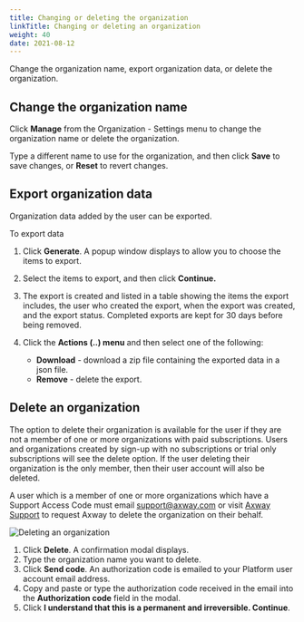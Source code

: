```yaml
---
title: Changing or deleting the organization
linkTitle: Changing or deleting an organization
weight: 40
date: 2021-08-12
---
```

Change the organization name, export organization data, or delete the organization.

## Change the organization name

Click **Manage** from the Organization - Settings menu to change the organization name or delete the organization.

Type a different name to use for the organization, and then click **Save** to save changes, or **Reset** to revert changes.

## Export organization data

Organization data added by the user can be exported.

To export data

1. Click **Generate**. A popup window displays to allow you to choose the items to export.

2. Select the items to export, and then click **Continue.**

3. The export is created and listed in a table showing the items the export includes, the user who created the export, when the export was created, and the export status. Completed exports are kept for 30 days before being removed.

4. Click the **Actions (..) menu** and then select one of the following:

    * **Download** - download a zip file containing the exported data in a json file.
    * **Remove** - delete the export.

## Delete an organization

The option to delete their organization is available for the user if they are not a member of one or more organizations with paid subscriptions. Users and organizations created by sign-up with no subscriptions or trial only subscriptions will see the delete option. If the user deleting their organization is the only member, then their user account will also be deleted.

A user which is a member of one or more organizations which have a Support Access Code must email support@axway.com or visit [Axway Support](https://support.axway.com/) to request Axway to delete the organization on their behalf.

![Deleting an organization](/Images/organization_settings_manage.png)

1. Click **Delete**. A confirmation modal displays.
2. Type the organization name you want to delete.
3. Click **Send code**. An authorization code is emailed to your Platform user account email address.
4. Copy and paste or type the authorization code received in the email into the **Authorization code** field in the modal.
5. Click **I understand that this is a permanent and irreversible. Continue**.
